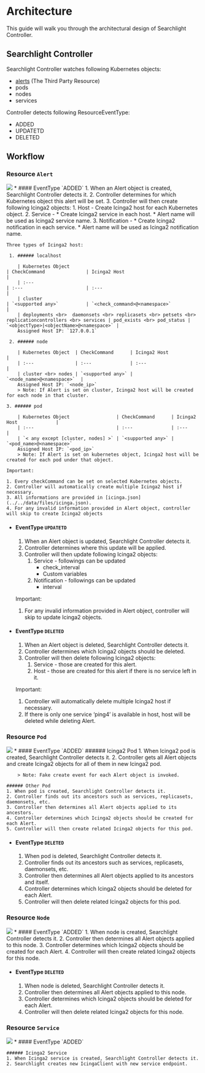 # Architecture

This guide will walk you through the architectural design of Searchlight Controller.

## Searchlight Controller

Searchlight Controller watches following Kubernetes objects:

* [alerts](../user-guide/alert-object.md) (The Third Party Resource)
* pods
* nodes
* services

Controller detects following ResourceEventType:

* ADDED
* UPDATETD
* DELETED

## Workflow

### Resource `Alert`
<img src="workflow-alerts.png">
* #### EventType `ADDED`
    1. When an Alert object is created, Searchlight Controller detects it.
    2. Controller determines for which Kubernetes object this alert will be set.
    3. Controller will then create following Icinga2 objects:
        1. Host - Create Icinga2 host for each Kubernetes object.
        2. Service - 
            * Create Icinga2 service in each host.
            * Alert name will be used as Icinga2 service name.
        3. Notification -
            * Create Icinga2 notification in each service.
            * Alert name will be used as Icinga2 notification name.

    Three types of Icinga2 host:

     1. ###### localhost
        
        | Kubernetes Object                                                                                    | CheckCommand               | Icinga2 Host                            |
        | :---                                                                                                 | :---                       | :---                                    |
        | cluster                                                                                              | `<supported any>`          | `<check_command>@<namespace>`           |
        | deployments <br>  daemonsets <br> replicasets <br> petsets <br> replicationcontrollers <br> services | pod_exists <br> pod_status | `<objectType>|<objectName>@<namespace>` |
        Assigned Host IP: `127.0.0.1`

     2. ###### node

        | Kubernetes Object  | CheckCommand      | Icinga2 Host               |
        | :---               | :---              | :---                       |
        | cluster <br> nodes | `<supported any>` | `<node_name>@<namespace>`  |
        Assigned Host IP: `<node_ip>`
        > Note: If Alert is set on cluster, Icinga2 host will be created for each node in that cluster.

    3. ###### pod

        | Kubernetes Object                 | CheckCommand      | Icinga2 Host              |
        | :---                              | :---              | :---                      |
        | `< any except [cluster, nodes] >` | `<supported any>` | `<pod_name>@<namespace>`  
        Assigned Host IP: `<pod_ip>`
        > Note: If Alert is set on kubernetes object, Icinga2 host will be created for each pod under that object.

    Important:

    1. Every checkCommand can be set on selected Kubernetes objects.
    2. Controller will automatically create multiple Icinga2 host if necessary.
    3. All informations are provided in [icinga.json](../../data/files/icinga.json).
    4. For any invalid information provided in Alert object, controller will skip to create Icinga2 objects


* #### EventType `UPDATETD`
    1. When an Alert object is updated, Searchlight Controller detects it.
    2. Controller determines where this update will be applied.
    3. Controller will then update following Icinga2 objects:
        1. Service - followings can be updated
            * check_interval
            * Custom variables  
        2. Notification - followings can be updated
            * interval

    Important:
    
    1. For any invalid information provided in Alert object, controller will skip to update Icinga2 objects.
    

* #### EventType `DELETED`
    1. When an Alert object is deleted, Searchlight Controller detects it.
    2. Controller determines which Icinga2 objects should be deleted.
    3. Controller will then delete following Icinga2 objects:
        1. Service - those are created for this alert.
        2. Host - those are created for this alert if there is no service left in it.
    
    Important:

    1. Controller will automatically delete multiple Icinga2 host if necessary.
    2. If there is only one service ‘ping4’ is available in host, host will be deleted while deleting Alert.


### Resource `Pod`
<img src="workflow-pods.png">
* #### EventType `ADDED`
    ###### Icinga2 Pod
    1. When Icinga2 pod is created, Searchlight Controller detects it.
    2. Controller gets all Alert objects and create Icinga2 objects for all of them in new Icinga2 pod.

        > Note: Fake create event for each Alert object is invoked.

    ###### Other Pod
    1. When pod is created, Searchlight Controller detects it.
    2. Controller finds out its ancestors such as services, replicasets, daemonsets, etc.
    3. Controller then determines all Alert objects applied to its ancestors.
    4. Controller determines which Icinga2 objects should be created for each Alert.
    5. Controller will then create related Icinga2 objects for this pod.

* #### EventType `DELETED`
    1. When pod is deleted, Searchlight Controller detects it.
    2. Controller finds out its ancestors such as services, replicasets, daemonsets, etc.
    3. Controller then determines all Alert objects applied to its ancestors and itself.
    4. Controller determines which Icinga2 objects should be deleted for each Alert.
    5. Controller will then delete related Icinga2 objects for this pod.


### Resource `Node`
<img src="workflow-pods.png">
* #### EventType `ADDED`
    1. When node is created, Searchlight Controller detects it.
    2. Controller then determines all Alert objects applied to this node.
    3. Controller determines which Icinga2 objects should be created for each Alert.
    4. Controller will then create related Icinga2 objects for this node.

* #### EventType `DELETED`
    1. When node is deleted, Searchlight Controller detects it.
    2. Controller then determines all Alert objects applied to this node.
    3. Controller determines which Icinga2 objects should be deleted for each Alert.
    4. Controller will then delete related Icinga2 objects for this node.


### Resource `Service`
<img src="workflow-services.png"> 
* #### EventType `ADDED`

    ###### Icinga2 Service
    1. When Icinga2 service is created, Searchlight Controller detects it.
    2. Searchlight creates new IcingaClient with new service endpoint.
